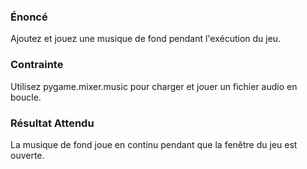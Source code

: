 ### Énoncé

Ajoutez et jouez une musique de fond pendant l'exécution du jeu.

### Contrainte

Utilisez pygame.mixer.music pour charger et jouer un fichier audio en boucle.

### Résultat Attendu

La musique de fond joue en continu pendant que la fenêtre du jeu est ouverte.